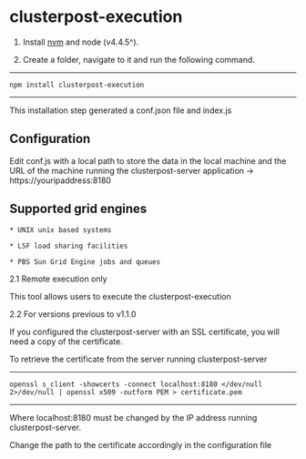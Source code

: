 
# clusterpost-execution

1. Install [nvm](https://github.com/creationix/nvm[nvm) and node (v4.4.5^).

2. Create a folder, navigate to it and run the following command.

----
	npm install clusterpost-execution
----

This installation step generated a conf.json file and index.js

## Configuration

Edit conf.js with a local path to store the data in the local machine and the URL of the machine running the clusterpost-server application -> https://youripaddress:8180

## Supported grid engines

	* UNIX unix based systems

	* LSF load sharing facilities

	* PBS Sun Grid Engine jobs and queues


2.1 Remote execution only
	
This tool allows users to execute the clusterpost-execution 

2.2 For versions previous to v1.1.0

If you configured the clusterpost-server with an SSL certificate, you will need a copy of the certificate.

To retrieve the certificate from the server running clusterpost-server

----
	openssl s_client -showcerts -connect localhost:8180 </dev/null 2>/dev/null | openssl x509 -outform PEM > certificate.pem
----

Where localhost:8180 must be changed by the IP address running clusterpost-server.

Change the path to the certificate accordingly in the configuration file